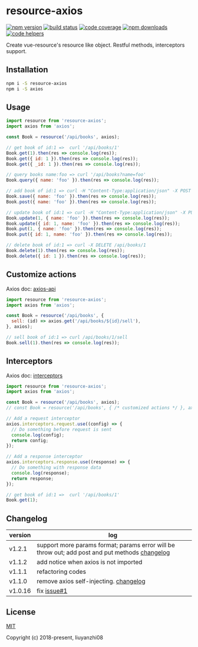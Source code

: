 # resource-axios

[![npm version](https://img.shields.io/npm/v/resource-axios.svg?style=flat-square)](https://www.npmjs.org/package/resource-axios)
[![build status](https://img.shields.io/travis/liuyanzhi08/resource-axios.svg?style=flat-square)](https://travis-ci.org/liuyanzhi08/resource-axios)
[![code coverage](https://img.shields.io/coveralls/liuyanzhi08/resource-axios.svg?style=flat-square)](https://coveralls.io/r/liuyanzhi08/resource-axios)
[![npm downloads](https://img.shields.io/npm/dm/resource-axios.svg?style=flat-square)](http://npm-stat.com/charts.html?package=resource-axios)
[![code helpers](https://www.codetriage.com/liuyanzhi08/resource-axios/badges/users.svg)](https://www.codetriage.com/liuyanzhi08/resource-axios)

Create vue-resource's resource like object. Restful methods, interceptors support.

## Installation

```bash
npm i -S resource-axios
npm i -S axios
```

## Usage

```javascript
import resource from 'resource-axios';
import axios from 'axios';

const Book = resource('/api/books', axios);

// get book of id:1 =>  curl '/api/books/1'
Book.get(1).then(res => console.log(res));
Book.get({ id: 1 }).then(res => console.log(res));
Book.get({ _id: 1 }).then(res => console.log(res));

// query books name:foo => curl '/api/books?name=foo'
Book.query({ name: 'foo' }).then(res => console.log(res));

// add book of id:1 => curl -H "Content-Type:application/json" -X POST --data '{"name":"foo"}' /api/books
Book.save({ name: 'foo' }).then(res => console.log(res));
Book.post({ name: 'foo' }).then(res => console.log(res));

// update book of id:1 => curl -H "Content-Type:application/json" -X PUT --data '{"name":"foo"}' /api/books/1
Book.update(1, { name: 'foo' }).then(res => console.log(res));
Book.update({ id: 1, name: 'foo' }).then(res => console.log(res));
Book.put(1, { name: 'foo' }).then(res => console.log(res));
Book.put({ id: 1, name: 'foo' }).then(res => console.log(res));

// delete book of id:1 => curl -X DELETE /api/books/1
Book.delete(1).then(res => console.log(res));
Book.delete({ id: 1 }).then(res => console.log(res));
```

## Customize actions

Axios doc: [axios-api](https://github.com/axios/axios#axios-api)

```javascript
import resource from 'resource-axios';
import axios from 'axios';

const Book = resource('/api/books', {
  sell: (id) => axios.get('/api/books/${id}/sell'),
}, axios);

// sell book of id:1 => curl /api/books/1/sell
Book.sell(1).then(res => console.log(res));
```

## Interceptors

Axios doc: [interceptors](https://github.com/axios/axios#interceptors)

```javascript
import resource from 'resource-axios';
import axios from 'axios';

const Book = resource('/api/books', axios);
// const Book = resource('/api/books', { /* customized actions */ }, axios);

// Add a request interceptor
axios.interceptors.request.use((config) => {
  // Do something before request is sent
  console.log(config);
  return config;
});

// Add a response interceptor
axios.interceptors.response.use((response) => {
  // Do something with response data
  console.log(response);
  return response;
});

// get book of id:1 =>  curl '/api/books/1'
Book.get(1);
```

## Changelog
version | log
------------ | -------------
v1.2.1 | support more params format; params error will be throw out; add post and put methods [changelog](https://github.com/liuyanzhi08/resource-axios/wiki/change-log-v1.2.1)
v1.1.2 | add notice when axios is not imported
v1.1.1 | refactoring codes
v1.1.0 |  remove axios self-injecting. [changelog](https://github.com/liuyanzhi08/resource-axios/wiki/change-log-v1.1.0)
v1.0.16 | fix [issue#1](https://github.com/liuyanzhi08/resource-axios/issues/1)

## License

[MIT](http://opensource.org/licenses/MIT)

Copyright (c) 2018-present, liuyanzhi08
